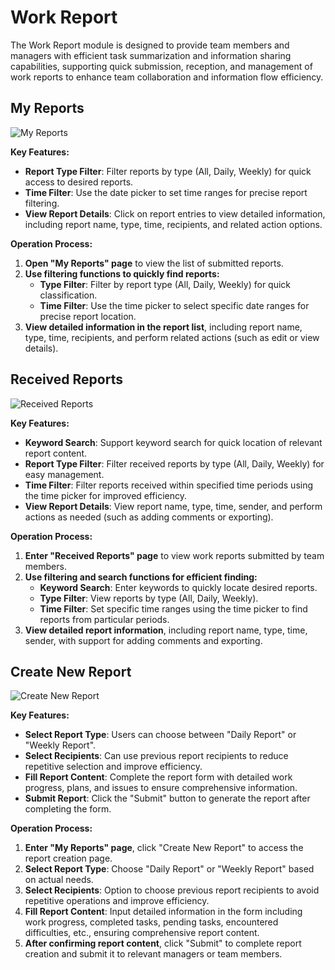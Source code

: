 # Work Report

The Work Report module is designed to provide team members and managers with efficient task summarization and information sharing capabilities, supporting quick submission, reception, and management of work reports to enhance team collaboration and information flow efficiency.

## My Reports

![My Reports](/images/team_worep_1.png)

**Key Features:**
- **Report Type Filter**: Filter reports by type (All, Daily, Weekly) for quick access to desired reports.
- **Time Filter**: Use the date picker to set time ranges for precise report filtering.
- **View Report Details**: Click on report entries to view detailed information, including report name, type, time, recipients, and related action options.

**Operation Process:**
1. **Open "My Reports" page** to view the list of submitted reports.
2. **Use filtering functions to quickly find reports:**
    - **Type Filter**: Filter by report type (All, Daily, Weekly) for quick classification.
    - **Time Filter**: Use the time picker to select specific date ranges for precise report location.
3. **View detailed information in the report list**, including report name, type, time, recipients, and perform related actions (such as edit or view details).

## Received Reports

![Received Reports](/images/team_worep_2.png)

**Key Features:**
- **Keyword Search**: Support keyword search for quick location of relevant report content.
- **Report Type Filter**: Filter received reports by type (All, Daily, Weekly) for easy management.
- **Time Filter**: Filter reports received within specified time periods using the time picker for improved efficiency.
- **View Report Details**: View report name, type, time, sender, and perform actions as needed (such as adding comments or exporting).

**Operation Process:**
1. **Enter "Received Reports" page** to view work reports submitted by team members.
2. **Use filtering and search functions for efficient finding:**
    - **Keyword Search**: Enter keywords to quickly locate desired reports.
    - **Type Filter**: View reports by type (All, Daily, Weekly).
    - **Time Filter**: Set specific time ranges using the time picker to find reports from particular periods.
3. **View detailed report information**, including report name, type, time, sender, with support for adding comments and exporting.

## Create New Report

![Create New Report](/images/team_worep_3.png)

**Key Features:**
- **Select Report Type**: Users can choose between "Daily Report" or "Weekly Report".
- **Select Recipients**: Can use previous report recipients to reduce repetitive selection and improve efficiency.
- **Fill Report Content**: Complete the report form with detailed work progress, plans, and issues to ensure comprehensive information.
- **Submit Report**: Click the "Submit" button to generate the report after completing the form.

**Operation Process:**
1. **Enter "My Reports" page**, click "Create New Report" to access the report creation page.
2. **Select Report Type**: Choose "Daily Report" or "Weekly Report" based on actual needs.
3. **Select Recipients**: Option to choose previous report recipients to avoid repetitive operations and improve efficiency.
4. **Fill Report Content**: Input detailed information in the form including work progress, completed tasks, pending tasks, encountered difficulties, etc., ensuring comprehensive report content.
5. **After confirming report content**, click "Submit" to complete report creation and submit it to relevant managers or team members.
